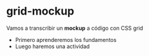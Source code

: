 # grid-mockup
Vamos a transcribir un **mockup** a código con CSS grid
* Primero aprenderemos los fundamentos
* Luego haremos una actividad